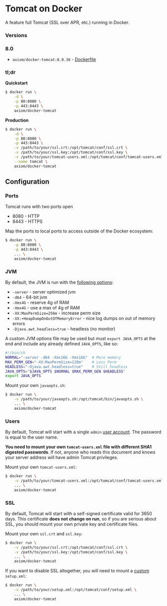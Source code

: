 # Tomcat on Docker

A feature full Tomcat (SSL over APR, etc.) running in Docker.

### Versions

### 8.0
* `axiom/docker-tomcat:8.0.36` - [Dockerfile](https://github.com/axiom-data-science/docker-tomcat/blob/8.0.36/Dockerfile)

### tl;dr

**Quickstart**

```bash
$ docker run \
    -d \
    -p 80:8080 \
    -p 443:8443 \
    axiom/docker-tomcat
```

**Production**


```bash
$ docker run \
    -d \
    -p 80:8080 \
    -p 443:8443 \
    -v /path/to/your/ssl.crt:/opt/tomcat/conf/ssl.crt \
    -v /path/to/your/ssl.key:/opt/tomcat/conf/ssl.key \
    -v /path/to/your/tomcat-users.xml:/opt/tomcat/conf/tomcat-users.xml \
    --name tomcat \
    axiom/docker-tomcat
```

## Configuration

### Ports

Tomcat runs with two ports open

* 8080 - HTTP
* 8443 - HTTPS

Map the ports to local ports to access outside of the Docker ecosystem:
```bash
$ docker run \
    -p 80:8080 \
    -p 443:8443 \
    ... \
    axiom/docker-tomcat
```

### JVM

By default, the JVM is run with the [following options](https://github.com/axiom-data-science/docker-tomcat/blob/master/files/javaopts.sh):

* `-server` - server optimized jvm
* `-d64` - 64-bit jvm
* `-Xms4G` - reserve 4g of RAM
* `-Xmx4G` - use a max of 4g of RAM
* `-XX:MaxPermSize=256m` - increase perm size
* `-XX:+HeapDumpOnOutOfMemoryError` -  nice log dumps on out of memory errors
* `-Djava.awt.headless=true` - headless (no monitor)

A custom JVM options file may be used but must `export JAVA_OPTS` at the end
and include any already defined `JAVA_OPTS`, like so:

```bash
#!/bin/sh
NORMAL="-server -d64 -Xms16G -Xmx16G"  # More memory
MAX_PERM_GEN="-XX:MaxPermSize=128m"    # Less Perm
HEADLESS="-Djava.awt.headless=true"    # Still headless
JAVA_OPTS="$JAVA_OPTS $NORMAL $MAX_PERM_GEN $HEADLESS"
export JAVA_OPTS
```

Mount your own `javaopts.sh`:

```bash
$ docker run \
    -v /path/to/your/javaopts.sh:/opt/tomcat/bin/javaopts.sh \
    ... \
    axiom/docker-tomcat
```

### Users

By default, Tomcat will start with a single `admin` [user account](https://github.com/axiom-data-science/docker-tomcat/blob/master/files/tomcat-users.xml). The password is equal to the user name.

**You need to mount your own `tomcat-users.xml` file with different SHA1 digested passwords**.
If not, anyone who reads this document and knows your server address will have admin Tomcat privileges.

Mount your own `tomcat-users.xml`:

```bash
$ docker run \
    -v /path/to/your/tomcat-users.xml:/opt/tomcat/conf/tomcat-users.xml \
    ... \
    axiom/docker-tomcat
```

### SSL

By default, Tomcat will start with a self-signed certificate valid for 3650 days.
This certificate **does not change on run**, so if you are serious about SSL, you
should mount your own private key and certificate files.

Mount your own `ssl.crt` and `ssl.key`:

```bash
$ docker run \
    -v /path/to/your/ssl.crt:/opt/tomcat/conf/ssl.crt \
    -v /path/to/your/ssl.key:/opt/tomcat/conf/ssl.key \
    ... \
    axiom/docker-tomcat
```

If you want to disable SSL altogether, you will need to mount a [custom](https://github.com/axiom-data-science/docker-tomcat/blob/master/files/server.xml) `setup.xml`:

```bash
$ docker run \
    -v /path/to/your/setup.xml:/opt/tomcat/conf/setup.xml \
    ... \
    axiom/docker-tomcat
```
